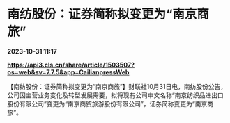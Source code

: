 # 南纺股份：证券简称拟变更为“南京商旅”

**2023-10-31 11:17**

**https://api3.cls.cn/share/article/1503507?os=web&sv=7.7.5&app=CailianpressWeb**

【南纺股份：证券简称拟变更为“南京商旅”】财联社10月31日电，南纺股份公告，公司因主营业务变化及转型发展需要，拟将现有公司中文名称“南京纺织品进出口股份有限公司”变更为“南京商贸旅游股份有限公司”，证券简称变更为“南京商旅”。